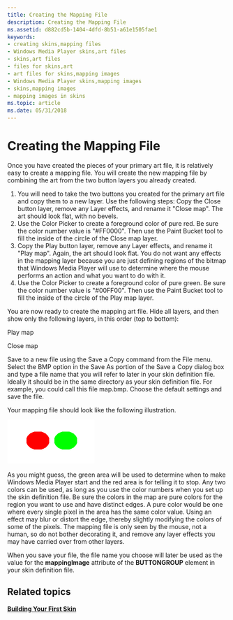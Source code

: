 ```yaml
---
title: Creating the Mapping File
description: Creating the Mapping File
ms.assetid: d882cd5b-1404-4dfd-8b51-a61e1505fae1
keywords:
- creating skins,mapping files
- Windows Media Player skins,art files
- skins,art files
- files for skins,art
- art files for skins,mapping images
- Windows Media Player skins,mapping images
- skins,mapping images
- mapping images in skins
ms.topic: article
ms.date: 05/31/2018
---
```


# Creating the Mapping File

Once you have created the pieces of your primary art file, it is relatively easy to create a mapping file. You will create the new mapping file by combining the art from the two button layers you already created.

1.  You will need to take the two buttons you created for the primary art file and copy them to a new layer. Use the following steps: Copy the Close button layer, remove any Layer effects, and rename it "Close map". The art should look flat, with no bevels.
2.  Use the Color Picker to create a foreground color of pure red. Be sure the color number value is "\#FF0000". Then use the Paint Bucket tool to fill the inside of the circle of the Close map layer.
3.  Copy the Play button layer, remove any Layer effects, and rename it "Play map". Again, the art should look flat. You do not want any effects in the mapping layer because you are just defining regions of the bitmap that Windows Media Player will use to determine where the mouse performs an action and what you want to do with it.
4.  Use the Color Picker to create a foreground color of pure green. Be sure the color number value is "\#00FF00". Then use the Paint Bucket tool to fill the inside of the circle of the Play map layer.

You are now ready to create the mapping art file. Hide all layers, and then show only the following layers, in this order (top to bottom):

Play map

Close map

Save to a new file using the Save a Copy command from the File menu. Select the BMP option in the Save As portion of the Save a Copy dialog box and type a file name that you will refer to later in your skin definition file. Ideally it should be in the same directory as your skin definition file. For example, you could call this file map.bmp. Choose the default settings and save the file.

Your mapping file should look like the following illustration.

![mapping file](images/g01map.png)

As you might guess, the green area will be used to determine when to make Windows Media Player start and the red area is for telling it to stop. Any two colors can be used, as long as you use the color numbers when you set up the skin definition file. Be sure the colors in the map are pure colors for the region you want to use and have distinct edges. A pure color would be one where every single pixel in the area has the same color value. Using an effect may blur or distort the edge, thereby slightly modifying the colors of some of the pixels. The mapping file is only seen by the mouse, not a human, so do not bother decorating it, and remove any layer effects you may have carried over from other layers.

When you save your file, the file name you choose will later be used as the value for the **mappingImage** attribute of the **BUTTONGROUP** element in your skin definition file.

## Related topics

<dl> <dt>

[**Building Your First Skin**](building-your-first-skin.md)
</dt> </dl>

 

 




